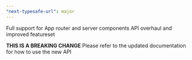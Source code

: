```yaml
---
"next-typesafe-url": major
---
```


Full support for App router and server components
API overhaul and improved featureset

**THIS IS A BREAKING CHANGE**
Please refer to the updated documentation for how to use the new API
